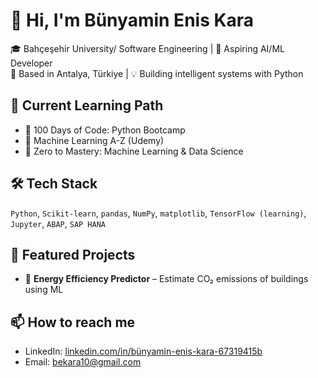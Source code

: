 # 👋 Hi, I'm Bünyamin Enis Kara

🎓 Bahçeşehir University/ Software Engineering | 🚀 Aspiring AI/ML Developer  
📍 Based in Antalya, Türkiye | 💡 Building intelligent systems with Python  

## 🚀 Current Learning Path
- 🧠 100 Days of Code: Python Bootcamp
- 🤖 Machine Learning A-Z (Udemy)
- 🧪 Zero to Mastery: Machine Learning & Data Science

## 🛠️ Tech Stack
`Python`, `Scikit-learn`, `pandas`, `NumPy`, `matplotlib`, `TensorFlow (learning)`, `Jupyter`, `ABAP`, `SAP HANA`

## 📂 Featured Projects
- 🔋 **Energy Efficiency Predictor** – Estimate CO₂ emissions of buildings using ML

## 📫 How to reach me
- LinkedIn: [linkedin.com/in/bünyamin-enis-kara-67319415b](https://www.linkedin.com/in/b%C3%BCnyamin-enis-kara-67319415b)
- Email: bekara10@gmail.com

